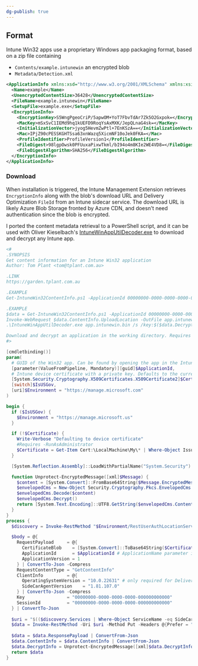 ```yaml
---
dg-publish: true
---
```

## Format

Intune Win32 apps use a proprietary Windows app packaging format, based on a zip file containing
* `Contents/example.intunewin` an encrypted blob
* `Metadata/Detection.xml`

```xml
<ApplicationInfo xmlns:xsd="http://www.w3.org/2001/XMLSchema" xmlns:xsi="http://www.w3.org/2001/XMLSchema-instance" ToolVersion="1.8.4.0">
  <Name>example</Name>
  <UnencryptedContentSize>36428</UnencryptedContentSize>
  <FileName>example.intunewin</FileName>
  <SetupFile>example.exe</SetupFile>
  <EncryptionInfo>
    <EncryptionKey>S5WngPgeoCriP/5apwOM+YoT7FbvTdAr7Zk5O2Gxpok=</EncryptionKey>
    <MacKey>mSxSvC1IEMd9hq1kUEFD9RoqYsAxMXK/JepQLnaG4sk=</MacKey>
    <InitializationVector>jyog5HevmZwPtl+7EnKSzA==</InitializationVector>
    <Mac>IPjZ90cPESSKGHTSsa63xnWazq5XicmNF10oJek0FKA=</Mac>
    <ProfileIdentifier>ProfileVersion1</ProfileIdentifier>
    <FileDigest>98lgpOwsk0PFUuxaPixwTkml/bI94o4m8KIe2WE4VD8=</FileDigest>
    <FileDigestAlgorithm>SHA256</FileDigestAlgorithm>
  </EncryptionInfo>
</ApplicationInfo>
```

### Download

When installation is triggered, the Intune Management Extension retrieves `EncryptionInfo` along with the blob's download URL and Delivery Optimization `FileId` from an Intune sidecar service.
The download URL is likely Azure Blob Storage fronted by Azure CDN, and doesn't need authentication since the blob is encrypted.

I ported the content metadata retrieval to a PowerShell script, and it can be used with Oliver Kieselbach's [IntuneWinAppUtilDecoder.exe](https://github.com/okieselbach/Intune/raw/master/IntuneWinAppUtilDecoder/IntuneWinAppUtilDecoder/bin/Release/IntuneWinAppUtilDecoder.exe) to download and decrypt any Intune app.

```ps1
<#
.SYNOPSIS
Get content information for an Intune Win32 application
Author: Tom Plant <tom@tplant.com.au>

.LINK
https://garden.tplant.com.au

.EXAMPLE
Get-IntuneWin32ContentInfo.ps1 -ApplicationId 00000000-0000-0000-0000-000000000000

.EXAMPLE
$data = Get-IntuneWin32ContentInfo.ps1 -ApplicationId 00000000-0000-0000-0000-000000000000
Invoke-WebRequest $data.ContentInfo.UploadLocation -OutFile app.intunewin.bin
.\IntuneWinAppUtilDecoder.exe app.intunewin.bin /s /key:$($data.DecryptInfo.EncryptionKey) /iv:$($data.DecryptInfo.IV)

Download and decrypt an application in the working directory. Requires IntuneWinAppUtilDecoder.exe
#>

[cmdletbinding()]
param(
  # GUID of the Win32 app. Can be found by opening the app in the Intune portal, and copying the GUID in the URL eg 00000000-0000-0000-0000-000000000000 from https://intune.microsoft.com/#view/Microsoft_Intune_Apps/SettingsMenu/~/0/appId/00000000-0000-0000-0000-000000000000
  [parameter(ValueFromPipeline, Mandatory)][guid]$ApplicationId,
  # Intune device certificate with a private key. Defaults to the current device's certificate. Not recommended, pulling the key with Mimikatz is much easier said than done
  [System.Security.Cryptography.X509Certificates.X509Certificate2]$Certificate,
  [switch]$IsUSGov,
  [uri]$Environment = "https://manage.microsoft.com"
)

begin {
  if ($IsUSGov) {
    $Environment = "https://manage.microsoft.us"
  }

  if (!$Certificate) {
    Write-Verbose "Defaulting to device certificate"
    #Requires -RunAsAdministrator
    $Certificate = Get-Item Cert:\LocalMachine\My\* | Where-Object Issuer -eq "CN=Microsoft Intune MDM Device CA"
  }

  [System.Reflection.Assembly]::LoadWithPartialName("System.Security") | Out-Null

  function Unprotect-EncryptedMessage([xml]$Message) {
    $content = [System.Convert]::FromBase64String($Message.EncryptedMessage.EncryptedContent)
    $envelopedCms = New-Object Security.Cryptography.Pkcs.EnvelopedCms
    $envelopedCms.Decode($content)
    $envelopedCms.Decrypt()
    return [System.Text.Encoding]::UTF8.GetString($envelopedCms.ContentInfo.Content)
  }
}
process {
  $discovery = Invoke-RestMethod "$Environment/RestUserAuthLocationService/RestUserAuthLocationService/Certificate/ServiceAddresses" -Certificate $Certificate

  $body = @{
    RequestPayload     = @{
      CertificateBlob    = [System.Convert]::ToBase64String($Certificate.RawData)
      ApplicationId      = $ApplicationId # ApplicationName parameter isn't sufficient
      ApplicationVersion = 1
    } | ConvertTo-Json -Compress
    RequestContentType = "GetContentInfo"
    ClientInfo         = @{
      OperatingSystemVersion = "10.0.22631" # only required for Delivery Optimization (ContentInfo.DoFileId)
      SideCarAgentVersion    = "1.81.107.0"
    } | ConvertTo-Json -Compress
    Key                = "00000000-0000-0000-0000-000000000000"
    SessionId          = "00000000-0000-0000-0000-000000000000"
  } | ConvertTo-Json
  
  $uri = "$(($discovery.Services | Where-Object ServiceName -eq SideCarGatewayService).Url)/SideCarGatewaySessions('00000000-0000-0000-0000-000000000000')%3Fapi-version=1.5"
  $data = Invoke-RestMethod -Uri $uri -Method Put -Headers @{Prefer = "return-content" } -ContentType "application/json" -Body $body -Certificate $Certificate
  
  $data = $data.ResponsePayload | ConvertFrom-Json
  $data.ContentInfo = $data.ContentInfo | ConvertFrom-Json
  $data.DecryptInfo = Unprotect-EncryptedMessage([xml]$data.DecryptInfo) | ConvertFrom-Json
  return $data
}
```
